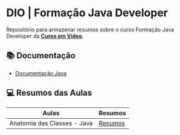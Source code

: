 # DIO |  Formação Java Developer
Repositório para armazenar resumos sobre o curso Formação Java Developer da [**Curos em Vídeo**](https://www.cursoemvideo.com/).

## 📚 Documentação
- [Documentação Java](https://glysns.gitbook.io/java-basico)

## 💻 Resumos das Aulas

| Aulas | Resumos |
|-------|---------|
| Anatomia das Classes - Java | [Resumos](SintaxJava/Classes.md) |
